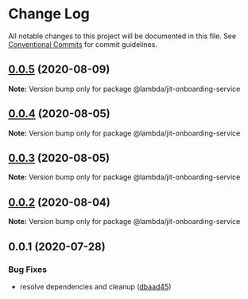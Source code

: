 # Change Log

All notable changes to this project will be documented in this file.
See [Conventional Commits](https://conventionalcommits.org) for commit guidelines.

## [0.0.5](https://git-codecommit.us-west-2.amazonaws.com/v1/repos/Deathstar/compare/@lambda/jit-onboarding-service@0.0.4...@lambda/jit-onboarding-service@0.0.5) (2020-08-09)

**Note:** Version bump only for package @lambda/jit-onboarding-service





## [0.0.4](https://git-codecommit.us-west-2.amazonaws.com/v1/repos/Deathstar/compare/@lambda/jit-onboarding-service@0.0.3...@lambda/jit-onboarding-service@0.0.4) (2020-08-05)

**Note:** Version bump only for package @lambda/jit-onboarding-service





## [0.0.3](https://git-codecommit.us-west-2.amazonaws.com/v1/repos/Deathstar/compare/@lambda/jit-onboarding-service@0.0.1...@lambda/jit-onboarding-service@0.0.3) (2020-08-05)

**Note:** Version bump only for package @lambda/jit-onboarding-service





## [0.0.2](https://git-codecommit.us-west-2.amazonaws.com/v1/repos/Deathstar/compare/@lambda/jit-onboarding-service@0.0.1...@lambda/jit-onboarding-service@0.0.2) (2020-08-04)

**Note:** Version bump only for package @lambda/jit-onboarding-service





## 0.0.1 (2020-07-28)


### Bug Fixes

* resolve dependencies and cleanup ([dbaad45](https://git-codecommit.us-west-2.amazonaws.com/v1/repos/Deathstar/commits/dbaad4561a93bfaf50b7246fd5a048912059df4f))
